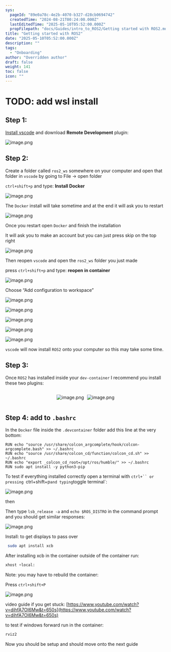 ```yaml
---
sys:
  pageId: "89e0a78c-4e2b-4070-b327-d28cb0694742"
  createdTime: "2024-08-21T00:24:00.000Z"
  lastEditedTime: "2025-05-10T05:52:00.000Z"
  propFilepath: "docs/Guides/intro_to_ROS2/Getting started with ROS2.md"
title: "Getting started with ROS2"
date: "2025-05-10T05:52:00.000Z"
description: ""
tags:
  - "Onboarding"
author: "Overridden author"
draft: false
weight: 141
toc: false
icon: ""
---
```


# TODO: add wsl install

## Step 1:

[Install vscode](https://code.visualstudio.com/download) and download **Remote Development** plugin:

![image.png](https://prod-files-secure.s3.us-west-2.amazonaws.com/d518164a-d88e-44d1-a4ee-3adb3bd8bce0/efb52993-1881-4a40-b95e-6f020334f022/image.png?X-Amz-Algorithm=AWS4-HMAC-SHA256&X-Amz-Content-Sha256=UNSIGNED-PAYLOAD&X-Amz-Credential=ASIAZI2LB46626W4EUOQ%2F20250623%2Fus-west-2%2Fs3%2Faws4_request&X-Amz-Date=20250623T150943Z&X-Amz-Expires=3600&X-Amz-Security-Token=IQoJb3JpZ2luX2VjEBwaCXVzLXdlc3QtMiJHMEUCICkkCa5VYhdTnjSRBPfQsuaRUmCxRrgVpKpGM%2FfkxyEMAiEAjyM%2FTUHknxwgaaykka7b5hr%2FE2i2HjFzns6x6Osceecq%2FwMIFRAAGgw2Mzc0MjMxODM4MDUiDHsl0ykvwszy%2FOA6eircA%2F2uH6e3mKLKcvHL2iSI8O7x076Q2fQr7MJY%2BC4UAJo4iOrLq8PTsJP13z5IPRsP%2BRTb0a%2BT2fezrqEtCynDRWjKUNdSVKUQfDmIe6Dnf2R%2FMi5PsqZvx8ByNTFB0Y%2FhH2H1KkwypO4TwIq1AsTDBuR0PSfbLBiUmWfxkU03h2Iuy5iSdKgU9fkYZB9CZiEZLxKEHOc0m8sysAbnWGQV0pCMItUc0iC3jmgoWiJ%2FnZXwigUyDn%2Ft68Iqj99QIIAZkmiMzbJB%2F2rDkN1Z0bD6z1OSUENQrehBu1a%2BlU74EERH8IGgBK96L6i6N9VlLDKRb%2FSvWGQJlwPnNwWbElE8GyDpMQpQkZjiEeaHjFzzZ1vHmYk7wf5ITYMQdWaSvcxDLe1KWmnICEgBIfNeEeqHJG4wbohb7oZYxuZOf1PIc51r0hKF7YwtQ1hXphLQbug1WTKJGEYEsWhT6RgqfG0U7dnfFQ%2FB09i25wVMr2MIU9I537zsK7AxkY0o8O5%2FS%2BkUtFeuEWm7BVF7clz808ZM1SEfGSLjhTy%2BYTGEGDEnUzXSgZMNznw5POpl57AF3gLmsNfepP8zJEQNjAIJr6zoWswHiRSWdly1KkRizjPStRQOul83Y5yxgriaTULlMKzz5MIGOqUB7tWqLErJ2skdYAJjrnlDFAbyaTe3PGmkB4TqyfH3kG1qwH3RGmJQ%2BdhFO3n5RkSevT5QMP%2B%2F7%2FvFF08RYcb7R0vzaBt2hqDQ0%2BSxvaAXDROgufM0eb7LHOazsasJT%2BnYb%2F7uuTbMu%2Fdgtao8NIF4YJRKB%2BPGg85rssEf4ewGmqHBxICGOOGciSkaun6UHiUhk4eij%2FstH3wDCBAt%2BCOh1jJZUzaH&X-Amz-Signature=de9d5167e5f77143d21adff14504b8ad49a5adacfaa4ddfe5b72cb6de73404de&X-Amz-SignedHeaders=host&x-amz-checksum-mode=ENABLED&x-id=GetObject)

## Step 2:

Create a folder called `ros2_ws` somewhere on your computer and open that folder in `vscode` by going to File → open folder 

`ctrl+shift+p` and type: **Install Docker**

![image.png](https://prod-files-secure.s3.us-west-2.amazonaws.com/d518164a-d88e-44d1-a4ee-3adb3bd8bce0/2269dc0e-1cd5-47ff-bceb-c04ad9b2eab0/image.png?X-Amz-Algorithm=AWS4-HMAC-SHA256&X-Amz-Content-Sha256=UNSIGNED-PAYLOAD&X-Amz-Credential=ASIAZI2LB46626W4EUOQ%2F20250623%2Fus-west-2%2Fs3%2Faws4_request&X-Amz-Date=20250623T150943Z&X-Amz-Expires=3600&X-Amz-Security-Token=IQoJb3JpZ2luX2VjEBwaCXVzLXdlc3QtMiJHMEUCICkkCa5VYhdTnjSRBPfQsuaRUmCxRrgVpKpGM%2FfkxyEMAiEAjyM%2FTUHknxwgaaykka7b5hr%2FE2i2HjFzns6x6Osceecq%2FwMIFRAAGgw2Mzc0MjMxODM4MDUiDHsl0ykvwszy%2FOA6eircA%2F2uH6e3mKLKcvHL2iSI8O7x076Q2fQr7MJY%2BC4UAJo4iOrLq8PTsJP13z5IPRsP%2BRTb0a%2BT2fezrqEtCynDRWjKUNdSVKUQfDmIe6Dnf2R%2FMi5PsqZvx8ByNTFB0Y%2FhH2H1KkwypO4TwIq1AsTDBuR0PSfbLBiUmWfxkU03h2Iuy5iSdKgU9fkYZB9CZiEZLxKEHOc0m8sysAbnWGQV0pCMItUc0iC3jmgoWiJ%2FnZXwigUyDn%2Ft68Iqj99QIIAZkmiMzbJB%2F2rDkN1Z0bD6z1OSUENQrehBu1a%2BlU74EERH8IGgBK96L6i6N9VlLDKRb%2FSvWGQJlwPnNwWbElE8GyDpMQpQkZjiEeaHjFzzZ1vHmYk7wf5ITYMQdWaSvcxDLe1KWmnICEgBIfNeEeqHJG4wbohb7oZYxuZOf1PIc51r0hKF7YwtQ1hXphLQbug1WTKJGEYEsWhT6RgqfG0U7dnfFQ%2FB09i25wVMr2MIU9I537zsK7AxkY0o8O5%2FS%2BkUtFeuEWm7BVF7clz808ZM1SEfGSLjhTy%2BYTGEGDEnUzXSgZMNznw5POpl57AF3gLmsNfepP8zJEQNjAIJr6zoWswHiRSWdly1KkRizjPStRQOul83Y5yxgriaTULlMKzz5MIGOqUB7tWqLErJ2skdYAJjrnlDFAbyaTe3PGmkB4TqyfH3kG1qwH3RGmJQ%2BdhFO3n5RkSevT5QMP%2B%2F7%2FvFF08RYcb7R0vzaBt2hqDQ0%2BSxvaAXDROgufM0eb7LHOazsasJT%2BnYb%2F7uuTbMu%2Fdgtao8NIF4YJRKB%2BPGg85rssEf4ewGmqHBxICGOOGciSkaun6UHiUhk4eij%2FstH3wDCBAt%2BCOh1jJZUzaH&X-Amz-Signature=db16d04e10c5303401809293336261b2cf13cb419cdb8c459daaead271a305f9&X-Amz-SignedHeaders=host&x-amz-checksum-mode=ENABLED&x-id=GetObject)

The `Docker` install will take sometime and at the end it will ask you to restart

![image.png](https://prod-files-secure.s3.us-west-2.amazonaws.com/d518164a-d88e-44d1-a4ee-3adb3bd8bce0/ed233f78-be33-4b1f-b89c-9c346c0e961e/image.png?X-Amz-Algorithm=AWS4-HMAC-SHA256&X-Amz-Content-Sha256=UNSIGNED-PAYLOAD&X-Amz-Credential=ASIAZI2LB46626W4EUOQ%2F20250623%2Fus-west-2%2Fs3%2Faws4_request&X-Amz-Date=20250623T150943Z&X-Amz-Expires=3600&X-Amz-Security-Token=IQoJb3JpZ2luX2VjEBwaCXVzLXdlc3QtMiJHMEUCICkkCa5VYhdTnjSRBPfQsuaRUmCxRrgVpKpGM%2FfkxyEMAiEAjyM%2FTUHknxwgaaykka7b5hr%2FE2i2HjFzns6x6Osceecq%2FwMIFRAAGgw2Mzc0MjMxODM4MDUiDHsl0ykvwszy%2FOA6eircA%2F2uH6e3mKLKcvHL2iSI8O7x076Q2fQr7MJY%2BC4UAJo4iOrLq8PTsJP13z5IPRsP%2BRTb0a%2BT2fezrqEtCynDRWjKUNdSVKUQfDmIe6Dnf2R%2FMi5PsqZvx8ByNTFB0Y%2FhH2H1KkwypO4TwIq1AsTDBuR0PSfbLBiUmWfxkU03h2Iuy5iSdKgU9fkYZB9CZiEZLxKEHOc0m8sysAbnWGQV0pCMItUc0iC3jmgoWiJ%2FnZXwigUyDn%2Ft68Iqj99QIIAZkmiMzbJB%2F2rDkN1Z0bD6z1OSUENQrehBu1a%2BlU74EERH8IGgBK96L6i6N9VlLDKRb%2FSvWGQJlwPnNwWbElE8GyDpMQpQkZjiEeaHjFzzZ1vHmYk7wf5ITYMQdWaSvcxDLe1KWmnICEgBIfNeEeqHJG4wbohb7oZYxuZOf1PIc51r0hKF7YwtQ1hXphLQbug1WTKJGEYEsWhT6RgqfG0U7dnfFQ%2FB09i25wVMr2MIU9I537zsK7AxkY0o8O5%2FS%2BkUtFeuEWm7BVF7clz808ZM1SEfGSLjhTy%2BYTGEGDEnUzXSgZMNznw5POpl57AF3gLmsNfepP8zJEQNjAIJr6zoWswHiRSWdly1KkRizjPStRQOul83Y5yxgriaTULlMKzz5MIGOqUB7tWqLErJ2skdYAJjrnlDFAbyaTe3PGmkB4TqyfH3kG1qwH3RGmJQ%2BdhFO3n5RkSevT5QMP%2B%2F7%2FvFF08RYcb7R0vzaBt2hqDQ0%2BSxvaAXDROgufM0eb7LHOazsasJT%2BnYb%2F7uuTbMu%2Fdgtao8NIF4YJRKB%2BPGg85rssEf4ewGmqHBxICGOOGciSkaun6UHiUhk4eij%2FstH3wDCBAt%2BCOh1jJZUzaH&X-Amz-Signature=da3ddb9d94391a1560aabb5f7188b13ba043f3a32af9a65db3f0d4dbc57440db&X-Amz-SignedHeaders=host&x-amz-checksum-mode=ENABLED&x-id=GetObject)

Once you restart open `Docker` and finish the installation

It will ask you to make an account but you can just press skip on the top right

![image.png](https://prod-files-secure.s3.us-west-2.amazonaws.com/d518164a-d88e-44d1-a4ee-3adb3bd8bce0/21010ad9-1659-4fd9-9f59-9932a09b2a3d/image.png?X-Amz-Algorithm=AWS4-HMAC-SHA256&X-Amz-Content-Sha256=UNSIGNED-PAYLOAD&X-Amz-Credential=ASIAZI2LB46626W4EUOQ%2F20250623%2Fus-west-2%2Fs3%2Faws4_request&X-Amz-Date=20250623T150943Z&X-Amz-Expires=3600&X-Amz-Security-Token=IQoJb3JpZ2luX2VjEBwaCXVzLXdlc3QtMiJHMEUCICkkCa5VYhdTnjSRBPfQsuaRUmCxRrgVpKpGM%2FfkxyEMAiEAjyM%2FTUHknxwgaaykka7b5hr%2FE2i2HjFzns6x6Osceecq%2FwMIFRAAGgw2Mzc0MjMxODM4MDUiDHsl0ykvwszy%2FOA6eircA%2F2uH6e3mKLKcvHL2iSI8O7x076Q2fQr7MJY%2BC4UAJo4iOrLq8PTsJP13z5IPRsP%2BRTb0a%2BT2fezrqEtCynDRWjKUNdSVKUQfDmIe6Dnf2R%2FMi5PsqZvx8ByNTFB0Y%2FhH2H1KkwypO4TwIq1AsTDBuR0PSfbLBiUmWfxkU03h2Iuy5iSdKgU9fkYZB9CZiEZLxKEHOc0m8sysAbnWGQV0pCMItUc0iC3jmgoWiJ%2FnZXwigUyDn%2Ft68Iqj99QIIAZkmiMzbJB%2F2rDkN1Z0bD6z1OSUENQrehBu1a%2BlU74EERH8IGgBK96L6i6N9VlLDKRb%2FSvWGQJlwPnNwWbElE8GyDpMQpQkZjiEeaHjFzzZ1vHmYk7wf5ITYMQdWaSvcxDLe1KWmnICEgBIfNeEeqHJG4wbohb7oZYxuZOf1PIc51r0hKF7YwtQ1hXphLQbug1WTKJGEYEsWhT6RgqfG0U7dnfFQ%2FB09i25wVMr2MIU9I537zsK7AxkY0o8O5%2FS%2BkUtFeuEWm7BVF7clz808ZM1SEfGSLjhTy%2BYTGEGDEnUzXSgZMNznw5POpl57AF3gLmsNfepP8zJEQNjAIJr6zoWswHiRSWdly1KkRizjPStRQOul83Y5yxgriaTULlMKzz5MIGOqUB7tWqLErJ2skdYAJjrnlDFAbyaTe3PGmkB4TqyfH3kG1qwH3RGmJQ%2BdhFO3n5RkSevT5QMP%2B%2F7%2FvFF08RYcb7R0vzaBt2hqDQ0%2BSxvaAXDROgufM0eb7LHOazsasJT%2BnYb%2F7uuTbMu%2Fdgtao8NIF4YJRKB%2BPGg85rssEf4ewGmqHBxICGOOGciSkaun6UHiUhk4eij%2FstH3wDCBAt%2BCOh1jJZUzaH&X-Amz-Signature=20c2b394cd59dd827ca06640dbd19d6d367fec2ec1d689c34409ae7dcd6dd458&X-Amz-SignedHeaders=host&x-amz-checksum-mode=ENABLED&x-id=GetObject)

Then reopen `vscode` and open the `ros2_ws` folder you just made

press `ctrl+shift+p` and type: **reopen in container**

![image.png](https://prod-files-secure.s3.us-west-2.amazonaws.com/d518164a-d88e-44d1-a4ee-3adb3bd8bce0/4e93b8c2-41ad-488c-8095-c74205196118/image.png?X-Amz-Algorithm=AWS4-HMAC-SHA256&X-Amz-Content-Sha256=UNSIGNED-PAYLOAD&X-Amz-Credential=ASIAZI2LB46626W4EUOQ%2F20250623%2Fus-west-2%2Fs3%2Faws4_request&X-Amz-Date=20250623T150943Z&X-Amz-Expires=3600&X-Amz-Security-Token=IQoJb3JpZ2luX2VjEBwaCXVzLXdlc3QtMiJHMEUCICkkCa5VYhdTnjSRBPfQsuaRUmCxRrgVpKpGM%2FfkxyEMAiEAjyM%2FTUHknxwgaaykka7b5hr%2FE2i2HjFzns6x6Osceecq%2FwMIFRAAGgw2Mzc0MjMxODM4MDUiDHsl0ykvwszy%2FOA6eircA%2F2uH6e3mKLKcvHL2iSI8O7x076Q2fQr7MJY%2BC4UAJo4iOrLq8PTsJP13z5IPRsP%2BRTb0a%2BT2fezrqEtCynDRWjKUNdSVKUQfDmIe6Dnf2R%2FMi5PsqZvx8ByNTFB0Y%2FhH2H1KkwypO4TwIq1AsTDBuR0PSfbLBiUmWfxkU03h2Iuy5iSdKgU9fkYZB9CZiEZLxKEHOc0m8sysAbnWGQV0pCMItUc0iC3jmgoWiJ%2FnZXwigUyDn%2Ft68Iqj99QIIAZkmiMzbJB%2F2rDkN1Z0bD6z1OSUENQrehBu1a%2BlU74EERH8IGgBK96L6i6N9VlLDKRb%2FSvWGQJlwPnNwWbElE8GyDpMQpQkZjiEeaHjFzzZ1vHmYk7wf5ITYMQdWaSvcxDLe1KWmnICEgBIfNeEeqHJG4wbohb7oZYxuZOf1PIc51r0hKF7YwtQ1hXphLQbug1WTKJGEYEsWhT6RgqfG0U7dnfFQ%2FB09i25wVMr2MIU9I537zsK7AxkY0o8O5%2FS%2BkUtFeuEWm7BVF7clz808ZM1SEfGSLjhTy%2BYTGEGDEnUzXSgZMNznw5POpl57AF3gLmsNfepP8zJEQNjAIJr6zoWswHiRSWdly1KkRizjPStRQOul83Y5yxgriaTULlMKzz5MIGOqUB7tWqLErJ2skdYAJjrnlDFAbyaTe3PGmkB4TqyfH3kG1qwH3RGmJQ%2BdhFO3n5RkSevT5QMP%2B%2F7%2FvFF08RYcb7R0vzaBt2hqDQ0%2BSxvaAXDROgufM0eb7LHOazsasJT%2BnYb%2F7uuTbMu%2Fdgtao8NIF4YJRKB%2BPGg85rssEf4ewGmqHBxICGOOGciSkaun6UHiUhk4eij%2FstH3wDCBAt%2BCOh1jJZUzaH&X-Amz-Signature=39ffde69c7775fca7f38a81534832518919f55c506141c236d53b94bd3ac1382&X-Amz-SignedHeaders=host&x-amz-checksum-mode=ENABLED&x-id=GetObject)

Choose “Add configuration to workspace”

![image.png](https://prod-files-secure.s3.us-west-2.amazonaws.com/d518164a-d88e-44d1-a4ee-3adb3bd8bce0/9560b282-5060-4989-ba37-97e7b2c22476/image.png?X-Amz-Algorithm=AWS4-HMAC-SHA256&X-Amz-Content-Sha256=UNSIGNED-PAYLOAD&X-Amz-Credential=ASIAZI2LB46626W4EUOQ%2F20250623%2Fus-west-2%2Fs3%2Faws4_request&X-Amz-Date=20250623T150943Z&X-Amz-Expires=3600&X-Amz-Security-Token=IQoJb3JpZ2luX2VjEBwaCXVzLXdlc3QtMiJHMEUCICkkCa5VYhdTnjSRBPfQsuaRUmCxRrgVpKpGM%2FfkxyEMAiEAjyM%2FTUHknxwgaaykka7b5hr%2FE2i2HjFzns6x6Osceecq%2FwMIFRAAGgw2Mzc0MjMxODM4MDUiDHsl0ykvwszy%2FOA6eircA%2F2uH6e3mKLKcvHL2iSI8O7x076Q2fQr7MJY%2BC4UAJo4iOrLq8PTsJP13z5IPRsP%2BRTb0a%2BT2fezrqEtCynDRWjKUNdSVKUQfDmIe6Dnf2R%2FMi5PsqZvx8ByNTFB0Y%2FhH2H1KkwypO4TwIq1AsTDBuR0PSfbLBiUmWfxkU03h2Iuy5iSdKgU9fkYZB9CZiEZLxKEHOc0m8sysAbnWGQV0pCMItUc0iC3jmgoWiJ%2FnZXwigUyDn%2Ft68Iqj99QIIAZkmiMzbJB%2F2rDkN1Z0bD6z1OSUENQrehBu1a%2BlU74EERH8IGgBK96L6i6N9VlLDKRb%2FSvWGQJlwPnNwWbElE8GyDpMQpQkZjiEeaHjFzzZ1vHmYk7wf5ITYMQdWaSvcxDLe1KWmnICEgBIfNeEeqHJG4wbohb7oZYxuZOf1PIc51r0hKF7YwtQ1hXphLQbug1WTKJGEYEsWhT6RgqfG0U7dnfFQ%2FB09i25wVMr2MIU9I537zsK7AxkY0o8O5%2FS%2BkUtFeuEWm7BVF7clz808ZM1SEfGSLjhTy%2BYTGEGDEnUzXSgZMNznw5POpl57AF3gLmsNfepP8zJEQNjAIJr6zoWswHiRSWdly1KkRizjPStRQOul83Y5yxgriaTULlMKzz5MIGOqUB7tWqLErJ2skdYAJjrnlDFAbyaTe3PGmkB4TqyfH3kG1qwH3RGmJQ%2BdhFO3n5RkSevT5QMP%2B%2F7%2FvFF08RYcb7R0vzaBt2hqDQ0%2BSxvaAXDROgufM0eb7LHOazsasJT%2BnYb%2F7uuTbMu%2Fdgtao8NIF4YJRKB%2BPGg85rssEf4ewGmqHBxICGOOGciSkaun6UHiUhk4eij%2FstH3wDCBAt%2BCOh1jJZUzaH&X-Amz-Signature=f159d569289a798dffe875e9f8b7d48c0d36ac320dd20efa48a6fe617b6e592e&X-Amz-SignedHeaders=host&x-amz-checksum-mode=ENABLED&x-id=GetObject)

![image.png](https://prod-files-secure.s3.us-west-2.amazonaws.com/d518164a-d88e-44d1-a4ee-3adb3bd8bce0/2ee63f81-886b-48e8-a553-dc6e5eac99e4/image.png?X-Amz-Algorithm=AWS4-HMAC-SHA256&X-Amz-Content-Sha256=UNSIGNED-PAYLOAD&X-Amz-Credential=ASIAZI2LB46626W4EUOQ%2F20250623%2Fus-west-2%2Fs3%2Faws4_request&X-Amz-Date=20250623T150943Z&X-Amz-Expires=3600&X-Amz-Security-Token=IQoJb3JpZ2luX2VjEBwaCXVzLXdlc3QtMiJHMEUCICkkCa5VYhdTnjSRBPfQsuaRUmCxRrgVpKpGM%2FfkxyEMAiEAjyM%2FTUHknxwgaaykka7b5hr%2FE2i2HjFzns6x6Osceecq%2FwMIFRAAGgw2Mzc0MjMxODM4MDUiDHsl0ykvwszy%2FOA6eircA%2F2uH6e3mKLKcvHL2iSI8O7x076Q2fQr7MJY%2BC4UAJo4iOrLq8PTsJP13z5IPRsP%2BRTb0a%2BT2fezrqEtCynDRWjKUNdSVKUQfDmIe6Dnf2R%2FMi5PsqZvx8ByNTFB0Y%2FhH2H1KkwypO4TwIq1AsTDBuR0PSfbLBiUmWfxkU03h2Iuy5iSdKgU9fkYZB9CZiEZLxKEHOc0m8sysAbnWGQV0pCMItUc0iC3jmgoWiJ%2FnZXwigUyDn%2Ft68Iqj99QIIAZkmiMzbJB%2F2rDkN1Z0bD6z1OSUENQrehBu1a%2BlU74EERH8IGgBK96L6i6N9VlLDKRb%2FSvWGQJlwPnNwWbElE8GyDpMQpQkZjiEeaHjFzzZ1vHmYk7wf5ITYMQdWaSvcxDLe1KWmnICEgBIfNeEeqHJG4wbohb7oZYxuZOf1PIc51r0hKF7YwtQ1hXphLQbug1WTKJGEYEsWhT6RgqfG0U7dnfFQ%2FB09i25wVMr2MIU9I537zsK7AxkY0o8O5%2FS%2BkUtFeuEWm7BVF7clz808ZM1SEfGSLjhTy%2BYTGEGDEnUzXSgZMNznw5POpl57AF3gLmsNfepP8zJEQNjAIJr6zoWswHiRSWdly1KkRizjPStRQOul83Y5yxgriaTULlMKzz5MIGOqUB7tWqLErJ2skdYAJjrnlDFAbyaTe3PGmkB4TqyfH3kG1qwH3RGmJQ%2BdhFO3n5RkSevT5QMP%2B%2F7%2FvFF08RYcb7R0vzaBt2hqDQ0%2BSxvaAXDROgufM0eb7LHOazsasJT%2BnYb%2F7uuTbMu%2Fdgtao8NIF4YJRKB%2BPGg85rssEf4ewGmqHBxICGOOGciSkaun6UHiUhk4eij%2FstH3wDCBAt%2BCOh1jJZUzaH&X-Amz-Signature=85e2662160530be0c19ecdd2266848f9f7681b6e8b555cd0e619b83a3390dab8&X-Amz-SignedHeaders=host&x-amz-checksum-mode=ENABLED&x-id=GetObject)

![image.png](https://prod-files-secure.s3.us-west-2.amazonaws.com/d518164a-d88e-44d1-a4ee-3adb3bd8bce0/ae1580b2-b048-407e-aed9-b584224a7a04/image.png?X-Amz-Algorithm=AWS4-HMAC-SHA256&X-Amz-Content-Sha256=UNSIGNED-PAYLOAD&X-Amz-Credential=ASIAZI2LB46626W4EUOQ%2F20250623%2Fus-west-2%2Fs3%2Faws4_request&X-Amz-Date=20250623T150943Z&X-Amz-Expires=3600&X-Amz-Security-Token=IQoJb3JpZ2luX2VjEBwaCXVzLXdlc3QtMiJHMEUCICkkCa5VYhdTnjSRBPfQsuaRUmCxRrgVpKpGM%2FfkxyEMAiEAjyM%2FTUHknxwgaaykka7b5hr%2FE2i2HjFzns6x6Osceecq%2FwMIFRAAGgw2Mzc0MjMxODM4MDUiDHsl0ykvwszy%2FOA6eircA%2F2uH6e3mKLKcvHL2iSI8O7x076Q2fQr7MJY%2BC4UAJo4iOrLq8PTsJP13z5IPRsP%2BRTb0a%2BT2fezrqEtCynDRWjKUNdSVKUQfDmIe6Dnf2R%2FMi5PsqZvx8ByNTFB0Y%2FhH2H1KkwypO4TwIq1AsTDBuR0PSfbLBiUmWfxkU03h2Iuy5iSdKgU9fkYZB9CZiEZLxKEHOc0m8sysAbnWGQV0pCMItUc0iC3jmgoWiJ%2FnZXwigUyDn%2Ft68Iqj99QIIAZkmiMzbJB%2F2rDkN1Z0bD6z1OSUENQrehBu1a%2BlU74EERH8IGgBK96L6i6N9VlLDKRb%2FSvWGQJlwPnNwWbElE8GyDpMQpQkZjiEeaHjFzzZ1vHmYk7wf5ITYMQdWaSvcxDLe1KWmnICEgBIfNeEeqHJG4wbohb7oZYxuZOf1PIc51r0hKF7YwtQ1hXphLQbug1WTKJGEYEsWhT6RgqfG0U7dnfFQ%2FB09i25wVMr2MIU9I537zsK7AxkY0o8O5%2FS%2BkUtFeuEWm7BVF7clz808ZM1SEfGSLjhTy%2BYTGEGDEnUzXSgZMNznw5POpl57AF3gLmsNfepP8zJEQNjAIJr6zoWswHiRSWdly1KkRizjPStRQOul83Y5yxgriaTULlMKzz5MIGOqUB7tWqLErJ2skdYAJjrnlDFAbyaTe3PGmkB4TqyfH3kG1qwH3RGmJQ%2BdhFO3n5RkSevT5QMP%2B%2F7%2FvFF08RYcb7R0vzaBt2hqDQ0%2BSxvaAXDROgufM0eb7LHOazsasJT%2BnYb%2F7uuTbMu%2Fdgtao8NIF4YJRKB%2BPGg85rssEf4ewGmqHBxICGOOGciSkaun6UHiUhk4eij%2FstH3wDCBAt%2BCOh1jJZUzaH&X-Amz-Signature=47528858db9a4b65b00c693713e62c17457c653c34cf2b65a166e1651b4dc800&X-Amz-SignedHeaders=host&x-amz-checksum-mode=ENABLED&x-id=GetObject)

![image.png](https://prod-files-secure.s3.us-west-2.amazonaws.com/d518164a-d88e-44d1-a4ee-3adb3bd8bce0/53255b28-f75e-430f-b9e3-c0ac8577e42b/image.png?X-Amz-Algorithm=AWS4-HMAC-SHA256&X-Amz-Content-Sha256=UNSIGNED-PAYLOAD&X-Amz-Credential=ASIAZI2LB46626W4EUOQ%2F20250623%2Fus-west-2%2Fs3%2Faws4_request&X-Amz-Date=20250623T150943Z&X-Amz-Expires=3600&X-Amz-Security-Token=IQoJb3JpZ2luX2VjEBwaCXVzLXdlc3QtMiJHMEUCICkkCa5VYhdTnjSRBPfQsuaRUmCxRrgVpKpGM%2FfkxyEMAiEAjyM%2FTUHknxwgaaykka7b5hr%2FE2i2HjFzns6x6Osceecq%2FwMIFRAAGgw2Mzc0MjMxODM4MDUiDHsl0ykvwszy%2FOA6eircA%2F2uH6e3mKLKcvHL2iSI8O7x076Q2fQr7MJY%2BC4UAJo4iOrLq8PTsJP13z5IPRsP%2BRTb0a%2BT2fezrqEtCynDRWjKUNdSVKUQfDmIe6Dnf2R%2FMi5PsqZvx8ByNTFB0Y%2FhH2H1KkwypO4TwIq1AsTDBuR0PSfbLBiUmWfxkU03h2Iuy5iSdKgU9fkYZB9CZiEZLxKEHOc0m8sysAbnWGQV0pCMItUc0iC3jmgoWiJ%2FnZXwigUyDn%2Ft68Iqj99QIIAZkmiMzbJB%2F2rDkN1Z0bD6z1OSUENQrehBu1a%2BlU74EERH8IGgBK96L6i6N9VlLDKRb%2FSvWGQJlwPnNwWbElE8GyDpMQpQkZjiEeaHjFzzZ1vHmYk7wf5ITYMQdWaSvcxDLe1KWmnICEgBIfNeEeqHJG4wbohb7oZYxuZOf1PIc51r0hKF7YwtQ1hXphLQbug1WTKJGEYEsWhT6RgqfG0U7dnfFQ%2FB09i25wVMr2MIU9I537zsK7AxkY0o8O5%2FS%2BkUtFeuEWm7BVF7clz808ZM1SEfGSLjhTy%2BYTGEGDEnUzXSgZMNznw5POpl57AF3gLmsNfepP8zJEQNjAIJr6zoWswHiRSWdly1KkRizjPStRQOul83Y5yxgriaTULlMKzz5MIGOqUB7tWqLErJ2skdYAJjrnlDFAbyaTe3PGmkB4TqyfH3kG1qwH3RGmJQ%2BdhFO3n5RkSevT5QMP%2B%2F7%2FvFF08RYcb7R0vzaBt2hqDQ0%2BSxvaAXDROgufM0eb7LHOazsasJT%2BnYb%2F7uuTbMu%2Fdgtao8NIF4YJRKB%2BPGg85rssEf4ewGmqHBxICGOOGciSkaun6UHiUhk4eij%2FstH3wDCBAt%2BCOh1jJZUzaH&X-Amz-Signature=64cb739ab4afc946a06a5505a7ba001d902028892ef2304027e01c7218600e38&X-Amz-SignedHeaders=host&x-amz-checksum-mode=ENABLED&x-id=GetObject)

![image.png](https://prod-files-secure.s3.us-west-2.amazonaws.com/d518164a-d88e-44d1-a4ee-3adb3bd8bce0/7c562767-5af9-4ffb-97d1-327bcdf4ee00/image.png?X-Amz-Algorithm=AWS4-HMAC-SHA256&X-Amz-Content-Sha256=UNSIGNED-PAYLOAD&X-Amz-Credential=ASIAZI2LB46626W4EUOQ%2F20250623%2Fus-west-2%2Fs3%2Faws4_request&X-Amz-Date=20250623T150943Z&X-Amz-Expires=3600&X-Amz-Security-Token=IQoJb3JpZ2luX2VjEBwaCXVzLXdlc3QtMiJHMEUCICkkCa5VYhdTnjSRBPfQsuaRUmCxRrgVpKpGM%2FfkxyEMAiEAjyM%2FTUHknxwgaaykka7b5hr%2FE2i2HjFzns6x6Osceecq%2FwMIFRAAGgw2Mzc0MjMxODM4MDUiDHsl0ykvwszy%2FOA6eircA%2F2uH6e3mKLKcvHL2iSI8O7x076Q2fQr7MJY%2BC4UAJo4iOrLq8PTsJP13z5IPRsP%2BRTb0a%2BT2fezrqEtCynDRWjKUNdSVKUQfDmIe6Dnf2R%2FMi5PsqZvx8ByNTFB0Y%2FhH2H1KkwypO4TwIq1AsTDBuR0PSfbLBiUmWfxkU03h2Iuy5iSdKgU9fkYZB9CZiEZLxKEHOc0m8sysAbnWGQV0pCMItUc0iC3jmgoWiJ%2FnZXwigUyDn%2Ft68Iqj99QIIAZkmiMzbJB%2F2rDkN1Z0bD6z1OSUENQrehBu1a%2BlU74EERH8IGgBK96L6i6N9VlLDKRb%2FSvWGQJlwPnNwWbElE8GyDpMQpQkZjiEeaHjFzzZ1vHmYk7wf5ITYMQdWaSvcxDLe1KWmnICEgBIfNeEeqHJG4wbohb7oZYxuZOf1PIc51r0hKF7YwtQ1hXphLQbug1WTKJGEYEsWhT6RgqfG0U7dnfFQ%2FB09i25wVMr2MIU9I537zsK7AxkY0o8O5%2FS%2BkUtFeuEWm7BVF7clz808ZM1SEfGSLjhTy%2BYTGEGDEnUzXSgZMNznw5POpl57AF3gLmsNfepP8zJEQNjAIJr6zoWswHiRSWdly1KkRizjPStRQOul83Y5yxgriaTULlMKzz5MIGOqUB7tWqLErJ2skdYAJjrnlDFAbyaTe3PGmkB4TqyfH3kG1qwH3RGmJQ%2BdhFO3n5RkSevT5QMP%2B%2F7%2FvFF08RYcb7R0vzaBt2hqDQ0%2BSxvaAXDROgufM0eb7LHOazsasJT%2BnYb%2F7uuTbMu%2Fdgtao8NIF4YJRKB%2BPGg85rssEf4ewGmqHBxICGOOGciSkaun6UHiUhk4eij%2FstH3wDCBAt%2BCOh1jJZUzaH&X-Amz-Signature=5edb3bf105e7e87ca2c73628b7e73b52b2f88c8604afdc0fc82de61119027f6f&X-Amz-SignedHeaders=host&x-amz-checksum-mode=ENABLED&x-id=GetObject)

`vscode` will now install `ROS2` onto your computer so this may take some time.

## Step 3:

Once `ROS2` has installed inside your `dev-container` I recommend you install these two plugins:

<div style="display: flex;flex-direction: row; column-gap:10px; max-width: 630px;justify-content: center;">
<div>

![image.png](https://prod-files-secure.s3.us-west-2.amazonaws.com/d518164a-d88e-44d1-a4ee-3adb3bd8bce0/3fc3d550-5a54-4ba1-ba6b-faa01cdb7369/image.png?X-Amz-Algorithm=AWS4-HMAC-SHA256&X-Amz-Content-Sha256=UNSIGNED-PAYLOAD&X-Amz-Credential=ASIAZI2LB4667HAUDC5M%2F20250623%2Fus-west-2%2Fs3%2Faws4_request&X-Amz-Date=20250623T150944Z&X-Amz-Expires=3600&X-Amz-Security-Token=IQoJb3JpZ2luX2VjEBwaCXVzLXdlc3QtMiJIMEYCIQCBUiVH4e9PDRosNHYa1vnyoh2%2F19nOOkKXqDT2fWQUUwIhAP2VvN%2BaXQBLs6gpvjyJtnewzJoTpCUpY3ZNFM0bkrLIKv8DCBUQABoMNjM3NDIzMTgzODA1Igy3LjenbwmEUaNkP1cq3AMBm%2BA2Cip0CER4%2FrVKam%2F8TuQdElU%2BxJEqGkRZ0It0VbC7GxHaa%2F00xmj5mtDd0uDPnHt67%2BsZ30GbTu2yDzWNs9WeRx2OCcrEduthYh78vKijOfNRXYswi3hYFFq1VXNYSsmpU0mSy04B0w7s0E0i6JQef1BsQkz9r%2FQJuHQ5ZSw6cjquA5aBKw1a%2BStpSrp6PfruNI%2FlVPxE%2BJD9G4tQbvIqm%2BGUOFwfPwuTjU5eRzlxL2t8PODt2%2Fn6VfcS7vREAW6tf%2BTo4Wo3ThP%2FaY8B5dXB0R6lzFPFenz%2BPs6LkYX9UJyekH09QkYmkBdJ5b3szqVFGF4mMAnWUD2%2FKKuY0NGwBZI6e3w75e47NggeqZv1EwYx4SzIzhXBbsBVxlAue2s61mMFBE5nlJ3YN2184sciN2478NoptCMUkdVvKwaPkc39Ca7hHeZLy%2FBM7vF3t2zG6nCrxzmJlEgjGx9QPvQwZJN8UsD%2BJkvgJ1t00oZe%2FzsARI1SEnDL8RWNbbTt5vO2%2FzlWY2B9t6880e%2BSEU6G2EzPeSN1FyC0zLLCXItSzlKcSvLEDrzRv3fE9HIruopucaN2A5ikBD9OxA4SzG2eEZ38xikauKUiqoooWKfteSZL2srOIxilNjCr9OTCBjqkAXdQ%2B1hkvPeT16bVNppNFCh7pLE9gCjDoWpiCdhHSSTyChIJIhUy3jjeNSTsRBK%2B98jN3PZg%2FCITO0jdY37Ky5WliZsxZFeZcLAWil9UJK%2BRiT7pFXoMMSurBZfi3Dx6I1i6rYIQtLx4LHKfT7Mf47rdnO78eOJUuzqh5G7ScEgU74gh3k2cv%2FcR%2B3OgKlEnX1IKM8FHwyX1Mg0IA9gAPaU4r67J&X-Amz-Signature=d2a345fa60745c4c768940fd9616e80e9701e242e5c9916d3ce28af4ddffd733&X-Amz-SignedHeaders=host&x-amz-checksum-mode=ENABLED&x-id=GetObject)

</div>
<div>

![image.png](https://prod-files-secure.s3.us-west-2.amazonaws.com/d518164a-d88e-44d1-a4ee-3adb3bd8bce0/d994cc66-13c2-4093-a5a3-f84cf4601a82/image.png?X-Amz-Algorithm=AWS4-HMAC-SHA256&X-Amz-Content-Sha256=UNSIGNED-PAYLOAD&X-Amz-Credential=ASIAZI2LB466T267CW66%2F20250623%2Fus-west-2%2Fs3%2Faws4_request&X-Amz-Date=20250623T150945Z&X-Amz-Expires=3600&X-Amz-Security-Token=IQoJb3JpZ2luX2VjEBwaCXVzLXdlc3QtMiJHMEUCIEgYmKH3INXAhX8zYdsEpjtYld5bC1omg%2BKiCcOAJHF%2FAiEAvaRBNFCtZAZXK9WqJ2y8o%2Bb7XNgIv3qbxVTp0%2B9RVrsq%2FwMIFRAAGgw2Mzc0MjMxODM4MDUiDMkacL40sa6aeWPNDSrcA1jEZinNAUS15Bf0YqejMQtOcGn%2B5KBZPPiQZTftG6g7rjZs7LLhlYoAQ8LtIL4Bz3oB8fiv7bL0reVyqwUNjwFobUyr2zBe3w8VCgZF5x2rLt5VLa99fnqm%2FBLZ1WeMIvRXd7AkfeJF9mJ1qvDmQ4VKc2gZ7ElQWvShDO1hX1vfKcJRm6I2UV%2FRnrGJhw80dTgVnW%2B1egh%2FZN09TLXO%2FVGR%2FzLMhkddYOA4V4Xg%2Fo3GM1o0XXD0lAj570eDE6MhnbxuyAqdHkk1ux%2Fzo%2F%2B151S8zZpFoXoDCjqx1em6JFFPHSnC%2BUzaMqrBaN2apSSwj%2BB%2FlzNfwSkYUgkTFD5vUxxeJiw9FZcEXepWFOc5IJOYabA5KnvjID9PgSUie8aK%2BPvL0d9zaKsGe3yUMqEVH%2BVb2gGdZEXk%2BkglHIiXJbMJFIKpkcu0QpO%2F9787RpbSxaCO%2FW0n0PLxwxzLsErv8vUxAUELPl50TsuKW5MqYv2wMV12O9tii5d%2B1vpN8yvHKtGDzbJc4Np5hd3XpDhs%2BXMFfD7cvrPBS9g%2F3uIIeGL%2Bbl%2BNbAbRX2S3hBIDEYH%2FD07As6CzfyJwxkqV82jOnbzBafok%2FPU22MKacg4MhU6q8zsuKHaBcAxNDZB6MMPz5MIGOqUBhgNQ0zZd3jzewPjuhIKbjQuJE49dDF84svEnfN7oSjJcCkL8mov7lgCS9gQECjwH%2F27x5bboPaahxo1%2FOWsNguPImzWADHRvuvOi70%2BzXsquY951KGO8xH2m8OjhJj8%2F2JC%2BuDEeYEkM06NMbRWI7xHSfwwBL7zBTvzphDKgFZJFYa4FlA1hfxCZQAZGbir990fekTUYoGEbxW8qVlERGTAoIMub&X-Amz-Signature=4de81fa7a57aa3acad5506bea038d6e24c3cef28b6a4f755530178558281b4f2&X-Amz-SignedHeaders=host&x-amz-checksum-mode=ENABLED&x-id=GetObject)

</div>
</div>

## Step 4: add to `.bashrc`

In the `Docker` file inside the `.devcontainer` folder add this line at the very bottom: 

```docker
RUN echo "source /usr/share/colcon_argcomplete/hook/colcon-argcomplete.bash" >> ~/.bashrc
RUN echo "source /usr/share/colcon_cd/function/colcon_cd.sh" >> ~/.bashrc
RUN echo "export _colcon_cd_root=/opt/ros/humble/" >> ~/.bashrc
RUN sudo apt install -y python3-pip 
```

To test if everything installed correctly open a terminal with `ctrl+`` or pressing `ctrl+shift+p` and typing `toggle terminal`:

![image.png](https://prod-files-secure.s3.us-west-2.amazonaws.com/d518164a-d88e-44d1-a4ee-3adb3bd8bce0/6a4943d8-b04e-4c02-9a58-775f3384d1a5/image.png?X-Amz-Algorithm=AWS4-HMAC-SHA256&X-Amz-Content-Sha256=UNSIGNED-PAYLOAD&X-Amz-Credential=ASIAZI2LB46626W4EUOQ%2F20250623%2Fus-west-2%2Fs3%2Faws4_request&X-Amz-Date=20250623T150943Z&X-Amz-Expires=3600&X-Amz-Security-Token=IQoJb3JpZ2luX2VjEBwaCXVzLXdlc3QtMiJHMEUCICkkCa5VYhdTnjSRBPfQsuaRUmCxRrgVpKpGM%2FfkxyEMAiEAjyM%2FTUHknxwgaaykka7b5hr%2FE2i2HjFzns6x6Osceecq%2FwMIFRAAGgw2Mzc0MjMxODM4MDUiDHsl0ykvwszy%2FOA6eircA%2F2uH6e3mKLKcvHL2iSI8O7x076Q2fQr7MJY%2BC4UAJo4iOrLq8PTsJP13z5IPRsP%2BRTb0a%2BT2fezrqEtCynDRWjKUNdSVKUQfDmIe6Dnf2R%2FMi5PsqZvx8ByNTFB0Y%2FhH2H1KkwypO4TwIq1AsTDBuR0PSfbLBiUmWfxkU03h2Iuy5iSdKgU9fkYZB9CZiEZLxKEHOc0m8sysAbnWGQV0pCMItUc0iC3jmgoWiJ%2FnZXwigUyDn%2Ft68Iqj99QIIAZkmiMzbJB%2F2rDkN1Z0bD6z1OSUENQrehBu1a%2BlU74EERH8IGgBK96L6i6N9VlLDKRb%2FSvWGQJlwPnNwWbElE8GyDpMQpQkZjiEeaHjFzzZ1vHmYk7wf5ITYMQdWaSvcxDLe1KWmnICEgBIfNeEeqHJG4wbohb7oZYxuZOf1PIc51r0hKF7YwtQ1hXphLQbug1WTKJGEYEsWhT6RgqfG0U7dnfFQ%2FB09i25wVMr2MIU9I537zsK7AxkY0o8O5%2FS%2BkUtFeuEWm7BVF7clz808ZM1SEfGSLjhTy%2BYTGEGDEnUzXSgZMNznw5POpl57AF3gLmsNfepP8zJEQNjAIJr6zoWswHiRSWdly1KkRizjPStRQOul83Y5yxgriaTULlMKzz5MIGOqUB7tWqLErJ2skdYAJjrnlDFAbyaTe3PGmkB4TqyfH3kG1qwH3RGmJQ%2BdhFO3n5RkSevT5QMP%2B%2F7%2FvFF08RYcb7R0vzaBt2hqDQ0%2BSxvaAXDROgufM0eb7LHOazsasJT%2BnYb%2F7uuTbMu%2Fdgtao8NIF4YJRKB%2BPGg85rssEf4ewGmqHBxICGOOGciSkaun6UHiUhk4eij%2FstH3wDCBAt%2BCOh1jJZUzaH&X-Amz-Signature=9c6f6a14bba6f4f4204efa2b0a478237ada9993a3db06bee299029094764ff51&X-Amz-SignedHeaders=host&x-amz-checksum-mode=ENABLED&x-id=GetObject)

then 

Then type `lsb_release -a` and `echo $ROS_DISTRO` in the command prompt and you should get similar responses:

![image.png](https://prod-files-secure.s3.us-west-2.amazonaws.com/d518164a-d88e-44d1-a4ee-3adb3bd8bce0/3e635dec-a805-4e85-8b9e-d000e5b71a4e/image.png?X-Amz-Algorithm=AWS4-HMAC-SHA256&X-Amz-Content-Sha256=UNSIGNED-PAYLOAD&X-Amz-Credential=ASIAZI2LB46626W4EUOQ%2F20250623%2Fus-west-2%2Fs3%2Faws4_request&X-Amz-Date=20250623T150943Z&X-Amz-Expires=3600&X-Amz-Security-Token=IQoJb3JpZ2luX2VjEBwaCXVzLXdlc3QtMiJHMEUCICkkCa5VYhdTnjSRBPfQsuaRUmCxRrgVpKpGM%2FfkxyEMAiEAjyM%2FTUHknxwgaaykka7b5hr%2FE2i2HjFzns6x6Osceecq%2FwMIFRAAGgw2Mzc0MjMxODM4MDUiDHsl0ykvwszy%2FOA6eircA%2F2uH6e3mKLKcvHL2iSI8O7x076Q2fQr7MJY%2BC4UAJo4iOrLq8PTsJP13z5IPRsP%2BRTb0a%2BT2fezrqEtCynDRWjKUNdSVKUQfDmIe6Dnf2R%2FMi5PsqZvx8ByNTFB0Y%2FhH2H1KkwypO4TwIq1AsTDBuR0PSfbLBiUmWfxkU03h2Iuy5iSdKgU9fkYZB9CZiEZLxKEHOc0m8sysAbnWGQV0pCMItUc0iC3jmgoWiJ%2FnZXwigUyDn%2Ft68Iqj99QIIAZkmiMzbJB%2F2rDkN1Z0bD6z1OSUENQrehBu1a%2BlU74EERH8IGgBK96L6i6N9VlLDKRb%2FSvWGQJlwPnNwWbElE8GyDpMQpQkZjiEeaHjFzzZ1vHmYk7wf5ITYMQdWaSvcxDLe1KWmnICEgBIfNeEeqHJG4wbohb7oZYxuZOf1PIc51r0hKF7YwtQ1hXphLQbug1WTKJGEYEsWhT6RgqfG0U7dnfFQ%2FB09i25wVMr2MIU9I537zsK7AxkY0o8O5%2FS%2BkUtFeuEWm7BVF7clz808ZM1SEfGSLjhTy%2BYTGEGDEnUzXSgZMNznw5POpl57AF3gLmsNfepP8zJEQNjAIJr6zoWswHiRSWdly1KkRizjPStRQOul83Y5yxgriaTULlMKzz5MIGOqUB7tWqLErJ2skdYAJjrnlDFAbyaTe3PGmkB4TqyfH3kG1qwH3RGmJQ%2BdhFO3n5RkSevT5QMP%2B%2F7%2FvFF08RYcb7R0vzaBt2hqDQ0%2BSxvaAXDROgufM0eb7LHOazsasJT%2BnYb%2F7uuTbMu%2Fdgtao8NIF4YJRKB%2BPGg85rssEf4ewGmqHBxICGOOGciSkaun6UHiUhk4eij%2FstH3wDCBAt%2BCOh1jJZUzaH&X-Amz-Signature=d6ca3d96c428b67442896002fac9b9e1d7f89a6f76e1ed40de072ff8073d5f1e&X-Amz-SignedHeaders=host&x-amz-checksum-mode=ENABLED&x-id=GetObject)

Install:  to get displays to pass over

```bash
 sudo apt install xcb
```

After installing xcb in the container outside of the container run:

```python
xhost +local:
```

Note: you may have to rebuild the container:

Press `ctrl+shift+P`

![image.png](https://prod-files-secure.s3.us-west-2.amazonaws.com/d518164a-d88e-44d1-a4ee-3adb3bd8bce0/6c2be660-2618-4c38-9c26-53554f7a0b7b/image.png?X-Amz-Algorithm=AWS4-HMAC-SHA256&X-Amz-Content-Sha256=UNSIGNED-PAYLOAD&X-Amz-Credential=ASIAZI2LB46626W4EUOQ%2F20250623%2Fus-west-2%2Fs3%2Faws4_request&X-Amz-Date=20250623T150943Z&X-Amz-Expires=3600&X-Amz-Security-Token=IQoJb3JpZ2luX2VjEBwaCXVzLXdlc3QtMiJHMEUCICkkCa5VYhdTnjSRBPfQsuaRUmCxRrgVpKpGM%2FfkxyEMAiEAjyM%2FTUHknxwgaaykka7b5hr%2FE2i2HjFzns6x6Osceecq%2FwMIFRAAGgw2Mzc0MjMxODM4MDUiDHsl0ykvwszy%2FOA6eircA%2F2uH6e3mKLKcvHL2iSI8O7x076Q2fQr7MJY%2BC4UAJo4iOrLq8PTsJP13z5IPRsP%2BRTb0a%2BT2fezrqEtCynDRWjKUNdSVKUQfDmIe6Dnf2R%2FMi5PsqZvx8ByNTFB0Y%2FhH2H1KkwypO4TwIq1AsTDBuR0PSfbLBiUmWfxkU03h2Iuy5iSdKgU9fkYZB9CZiEZLxKEHOc0m8sysAbnWGQV0pCMItUc0iC3jmgoWiJ%2FnZXwigUyDn%2Ft68Iqj99QIIAZkmiMzbJB%2F2rDkN1Z0bD6z1OSUENQrehBu1a%2BlU74EERH8IGgBK96L6i6N9VlLDKRb%2FSvWGQJlwPnNwWbElE8GyDpMQpQkZjiEeaHjFzzZ1vHmYk7wf5ITYMQdWaSvcxDLe1KWmnICEgBIfNeEeqHJG4wbohb7oZYxuZOf1PIc51r0hKF7YwtQ1hXphLQbug1WTKJGEYEsWhT6RgqfG0U7dnfFQ%2FB09i25wVMr2MIU9I537zsK7AxkY0o8O5%2FS%2BkUtFeuEWm7BVF7clz808ZM1SEfGSLjhTy%2BYTGEGDEnUzXSgZMNznw5POpl57AF3gLmsNfepP8zJEQNjAIJr6zoWswHiRSWdly1KkRizjPStRQOul83Y5yxgriaTULlMKzz5MIGOqUB7tWqLErJ2skdYAJjrnlDFAbyaTe3PGmkB4TqyfH3kG1qwH3RGmJQ%2BdhFO3n5RkSevT5QMP%2B%2F7%2FvFF08RYcb7R0vzaBt2hqDQ0%2BSxvaAXDROgufM0eb7LHOazsasJT%2BnYb%2F7uuTbMu%2Fdgtao8NIF4YJRKB%2BPGg85rssEf4ewGmqHBxICGOOGciSkaun6UHiUhk4eij%2FstH3wDCBAt%2BCOh1jJZUzaH&X-Amz-Signature=7e02596c3c3771a956199afe80d724ee582020ec1a7eea06260de7f982b4596c&X-Amz-SignedHeaders=host&x-amz-checksum-mode=ENABLED&x-id=GetObject)

video guide if you get stuck: [https://www.youtube.com/watch?v=dihfA7Ol6Mw&t=650s](https://www.youtube.com/watch?v=dihfA7Ol6Mw&t=650s)

to test if windows forward run in the container:

```bash
rviz2
```

Now you should be setup and should move onto the next guide 
